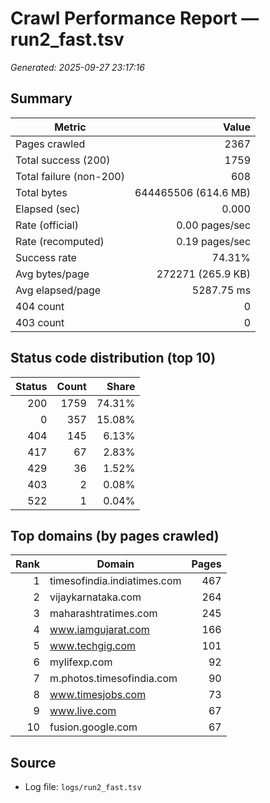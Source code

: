 # Crawl Performance Report — run2_fast.tsv

_Generated: 2025-09-27 23:17:16_

## Summary

| Metric | Value |
|---|---:|
| Pages crawled | 2367 |
| Total success (200) | 1759 |
| Total failure (non-200) | 608 |
| Total bytes | 644465506 (614.6 MB) |
| Elapsed (sec) | 0.000 |
| Rate (official) | 0.00 pages/sec |
| Rate (recomputed) | 0.19 pages/sec |
| Success rate | 74.31% |
| Avg bytes/page | 272271 (265.9 KB) |
| Avg elapsed/page | 5287.75 ms |
| 404 count | 0 |
| 403 count | 0 |

## Status code distribution (top 10)

| Status | Count | Share |
|---:|---:|---:|
| 200 | 1759 | 74.31% |
| 0 | 357 | 15.08% |
| 404 | 145 | 6.13% |
| 417 | 67 | 2.83% |
| 429 | 36 | 1.52% |
| 403 | 2 | 0.08% |
| 522 | 1 | 0.04% |

## Top domains (by pages crawled)

| Rank | Domain | Pages |
|---:|---|---:|
| 1 | timesofindia.indiatimes.com | 467 |
| 2 | vijaykarnataka.com | 264 |
| 3 | maharashtratimes.com | 245 |
| 4 | www.iamgujarat.com | 166 |
| 5 | www.techgig.com | 101 |
| 6 | mylifexp.com | 92 |
| 7 | m.photos.timesofindia.com | 90 |
| 8 | www.timesjobs.com | 73 |
| 9 | www.live.com | 67 |
| 10 | fusion.google.com | 67 |

## Source

- Log file: `logs/run2_fast.tsv`
